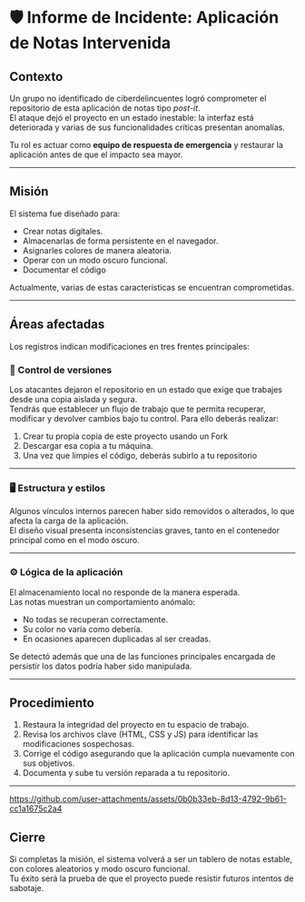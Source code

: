 # 🛡️ Informe de Incidente: Aplicación de Notas Intervenida

## Contexto

Un grupo no identificado de ciberdelincuentes logró comprometer el repositorio de esta aplicación de notas tipo *post-it*.  
El ataque dejó el proyecto en un estado inestable: la interfaz está deteriorada y varias de sus funcionalidades críticas presentan anomalías.

Tu rol es actuar como **equipo de respuesta de emergencia** y restaurar la aplicación antes de que el impacto sea mayor.  

---

## Misión

El sistema fue diseñado para:  
- Crear notas digitales.  
- Almacenarlas de forma persistente en el navegador.  
- Asignarles colores de manera aleatoria.  
- Operar con un modo oscuro funcional.
- Documentar el código

Actualmente, varias de estas características se encuentran comprometidas.

---

## Áreas afectadas
Los registros indican modificaciones en tres frentes principales:

### 🔐 Control de versiones
Los atacantes dejaron el repositorio en un estado que exige que trabajes desde una copia aislada y segura.  
Tendrás que establecer un flujo de trabajo que te permita recuperar, modificar y devolver cambios bajo tu control.
Para ello deberás realizar:
1. Crear tu propia copia de este proyecto usando un Fork 
2. Descargar esa copia a tu máquina. 
3. Una vez que limpies el código, deberás subirlo a tu repositorio

---

### 🖥️ Estructura y estilos
Algunos vínculos internos parecen haber sido removidos o alterados, lo que afecta la carga de la aplicación.  
El diseño visual presenta inconsistencias graves, tanto en el contenedor principal como en el modo oscuro.  

---

### ⚙️ Lógica de la aplicación
El almacenamiento local no responde de la manera esperada.  
Las notas muestran un comportamiento anómalo:  
- No todas se recuperan correctamente.  
- Su color no varía como debería.  
- En ocasiones aparecen duplicadas al ser creadas.  

Se detectó además que una de las funciones principales encargada de persistir los datos podría haber sido manipulada.

---

## Procedimiento

1. Restaura la integridad del proyecto en tu espacio de trabajo.  
2. Revisa los archivos clave (HTML, CSS y JS) para identificar las modificaciones sospechosas.  
3. Corrige el código asegurando que la aplicación cumpla nuevamente con sus objetivos.  
4. Documenta y sube tu versión reparada a tu repositorio.  

---

https://github.com/user-attachments/assets/0b0b33eb-8d13-4792-9b61-cc1a1675c2a4


## Cierre

Si completas la misión, el sistema volverá a ser un tablero de notas estable, con colores aleatorios y modo oscuro funcional.  
Tu éxito será la prueba de que el proyecto puede resistir futuros intentos de sabotaje.
